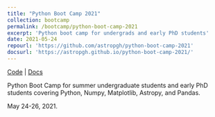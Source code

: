 ```yaml
---
title: "Python Boot Camp 2021"
collection: bootcamp
permalink: /bootcamp/python-boot-camp-2021
excerpt: 'Python boot camp for undergrads and early PhD students'
date: 2021-05-24
repourl: 'https://github.com/astropgh/python-boot-camp-2021'
docsurl: 'https://astropgh.github.io/python-boot-camp-2021/'
---
```


[Code](https://github.com/astropgh/python-boot-camp-2021) \| [Docs](https://astropgh.github.io/python-boot-camp-2021/)

Python Boot Camp for summer undergraduate students and early PhD students covering Python, Numpy, Matplotlib, Astropy, and Pandas.

May 24-26, 2021.
